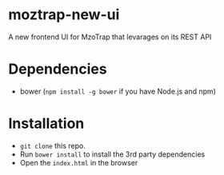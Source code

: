 moztrap-new-ui
==============

A new frontend UI for MzoTrap that levarages on its REST API

# Dependencies
* bower (`npm install -g bower` if you have Node.js and npm)
  

# Installation 
* `git clone` this repo.
* Run `bower install` to install the 3rd party dependencies 
* Open the `index.html` in the browser
